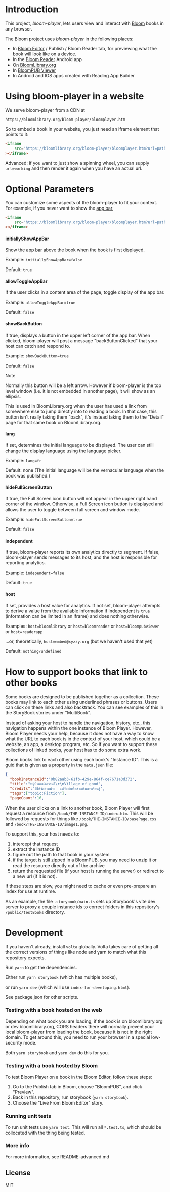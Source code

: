 # Introduction

This project, _bloom-player_, lets users view and interact with [Bloom](https://bloomlibrary.org) books in any browser.

The Bloom project uses _bloom-player_ in the following places:

-   In [Bloom Editor](https://github.com/bloombooks/bloomdesktop) / Publish / Bloom Reader tab, for previewing what the book will look like on a device.
-   In the [Bloom Reader](https://github.com/bloombooks/bloomreader) Android app
-   On [BloomLibrary.org](https://bloomlibrary.org)
-   In [BloomPUB Viewer](https://github.com/bloombooks/bloompub-viewer)
-   In Android and IOS apps created with Reading App Builder

# Using bloom-player in a website

We serve bloom-player from a CDN at

    https://bloomlibrary.org/bloom-player/bloomplayer.htm

So to embed a book in your website, you just need an iframe element that points to it:

```html
<iframe
    src="https://bloomlibrary.org/bloom-player/bloomplayer.htm?url=path-to-your-book"
></iframe>
```

Advanced: if you want to just show a spinning wheel, you can supply `url=working` and then render it again when you have an actual url.

# Optional Parameters

You can customize some aspects of the bloom-player to fit your context. For example, if you never want to show the [app bar](https://material.io/design/components/app-bars-top.html),

```html
<iframe
    src="https://bloomlibrary.org/bloom-player/bloomplayer.htm?url=path-to-your-book&initiallyShowAppBar=false&allowToggleAppBar=false"
></iframe>
```

#### initiallyShowAppBar

Show the [app bar](https://material.io/design/components/app-bars-top.html) above the book when the book is first displayed.

Example: `initiallyShowAppBar=false`

Default: `true`

#### allowToggleAppBar

If the user clicks in a content area of the page, toggle display of the app bar.

Example: `allowToggleAppBar=true`

Default: `false`

#### showBackButton

If true, displays a button in the upper left corner of the app bar. When clicked, bloom-player will post a message "backButtonClicked" that your host can catch and respond to.

Example: `showBackButton=true`

Default: `false`

> [!NOTE]
> Normally this button will be a left arrow. However if bloom-player is the top level window (i.e. it is not embedded in another page), it will show as an ellipsis.
>
> This is used in BloomLibrary.org when the user has used a link from somewhere else to jump directly into to reading a book. In that case, this button isn't really taking them "back", it's instead taking them to the "Detail" page for that same book on BloomLibrary.org.

#### lang

If set, determines the initial language to be displayed. The user can still change the display language using the language picker.

Example: `lang=fr`

Default: none (The initial language will be the vernacular language when the book was published.)

#### hideFullScreenButton

If true, the Full Screen icon button will not appear in the upper right hand corner of the window.  Otherwise, a Full Screen icon button is displayed and allows the user to toggle between full screen and window mode.

Example: `hideFullScreenButton=true`

Default: `false`

#### independent

If true, bloom-player reports its own analytics directly to segment.  If false, bloom-player sends messages to its host, and the host is responsible for reporting analytics.

Example: `independent=false`

Default: `true`

#### host

If set, provides a host value for analytics.  If not set, bloom-player attempts to derive a value from the available information if independent is `true` (information can be limited in an iframe) and does nothing otherwise.

Examples: `host=bloomlibrary` or `host=bloomreader` or `host=bloompubviewer` or `host=readerapp`

...or, theoretically, `host=embed@xyzzy.org` (but we haven't used that yet)

Default: `nothing/undefined`

# How to support books that link to other books

Some books are designed to be published together as a collection. These books may link to each other using underlined phrases or buttons. Users can click on these links and also backtrack. You can see examples of this in the StoryBook stories under "MultiBook".

Instead of asking your host to handle the navigation, history, etc., this navigation happens within the one instance of Bloom Player. However, Bloom Player needs your help, because it does not have a way to know what the URL to each book is in the context of your host, which could be a website, an app, a desktop program, etc. So if you want to support these collections of linked books, your host has to do some extra work.

Bloom books link to each other using each book's "Instance ID". This is a guid that is given as a property in the `meta.json` file:
```json
{
  "bookInstanceId":"0b82aab3-61fb-429e-864f-ce7671a3d372",
  "title":"หมู่บ้านแห่งความดี\r\nVillage of good",
  "credits":"มิได้จัดจำหน่าย  แต่จัดทำเพื่อส่งเสริมการเรียนรู้",
  "tags":["topic:Fiction"],
  "pageCount":16,
```

When the user clicks on a link to another book, Bloom Player will first request a resource from `/book/THE-INSTANCE-ID/index.htm`. This will be followed by requests for things like `/book/THE-INSTANCE-ID/basePage.css` and `/book/THE-INSTANCE-ID/image1.png`.

To support this, your host needs to:
1. intercept that request
2. extract the Instance ID
3. figure out the path to that book in your system
4. if the target is still zipped in a BloomPUB, you may need to unzip it or read the resource directly out of the archive
5. return the requested file (if your host is running the server) or redirect to a new url (if it is not).

If these steps are slow, you might need to cache or even pre-prepare an index for use at runtime.

As an example, the file `.storybook/main.ts` sets up Storybook's vite dev server to proxy a couple instance ids to correct folders in this repository's `/public/testBooks` directory.

# Development

If you haven't already, install `volta` globally. Volta takes care of getting all the correct versions of things like node and yarn to match what this repository expects.

Run `yarn` to get the dependencies.

Either run `yarn storybook` (which has multiple books),

or run `yarn dev` (which will use `index-for-developing.html`).

See package.json for other scripts.

### Testing with a book hosted on the web

Depending on what book you are loading, if the book is on bloomlibrary.org or dev.bloomlibrary.org, CORS headers there will normally prevent your local bloom-player from loading the book, because it is not in the right domain. To get around this, you need to run your browser in a special low-security mode.

Both `yarn storybook` and `yarn dev` do this for you.

### Testing with a book hosted by Bloom

To test Bloom Player on a book in the Bloom Editor, follow these steps:
1. Go to the Publish tab in Bloom, choose "BloomPUB", and click "Preview".
2. Back in this repository, run storybook (`yarn storybook`).
3. Choose the "Live From Bloom Editor" story.

### Running unit tests

To run unit tests use `yarn test`. This will run all `*.test.ts`, which should be collocated with the thing being tested.

### More info
For more information, see README-advanced.md

## License

MIT

